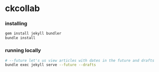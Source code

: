 # ckcollab

### installing

```bash
gem install jekyll bundler
bundle install
```

### running locally

```bash
# --future let's us view articles with dates in the future and drafts
bundle exec jekyll serve --future --drafts
```
